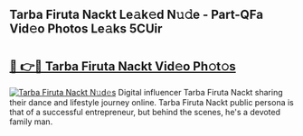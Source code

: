 ## Tarba Firuta Nackt Le𝚊k𝚎d N𝚞𝚍e - Part-QFa Vid𝚎o Photos Le𝚊ks 5CUir

# <h2><a href="http://fb7xpj7.evod.top/?m=Tarba+Firuta+Nackt">🔗 👉🔴 Tarba Firuta Nackt Vid𝚎o Ph𝚘t𝚘s</a></h2>

[![Tarba Firuta Nackt N𝚞d𝚎s](https://i.imgur.com/8V9OHl7.gif)](http://fb7xpj7.evod.top/?m=Tarba+Firuta+Nackt)
Digital influencer Tarba Firuta Nackt sharing their dance and lifestyle journey online. Tarba Firuta Nackt public persona is that of a successful entrepreneur, but behind the scenes, he's a devoted family man. 
